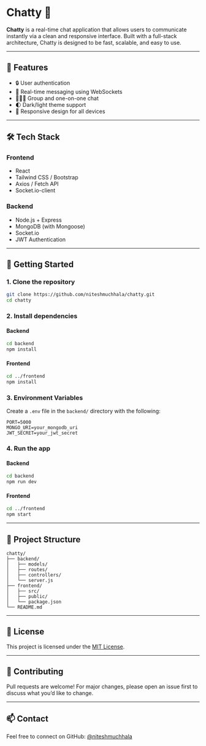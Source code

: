 # Chatty 💬

**Chatty** is a real-time chat application that allows users to communicate instantly via a clean and responsive interface. Built with a full-stack architecture, Chatty is designed to be fast, scalable, and easy to use.

---

## 🚀 Features

- 🔒 User authentication
- 💬 Real-time messaging using WebSockets
- 🧑‍🤝‍🧑 Group and one-on-one chat
- 🌓 Dark/light theme support
- 📱 Responsive design for all devices

---

## 🛠️ Tech Stack

### Frontend
- React
- Tailwind CSS / Bootstrap
- Axios / Fetch API
- Socket.io-client

### Backend
- Node.js + Express
- MongoDB (with Mongoose)
- Socket.io
- JWT Authentication

---

## 🧪 Getting Started

### 1. Clone the repository

```bash
git clone https://github.com/niteshmuchhala/chatty.git
cd chatty
```

### 2. Install dependencies

#### Backend
```bash
cd backend
npm install
```

#### Frontend
```bash
cd ../frontend
npm install
```

### 3. Environment Variables

Create a `.env` file in the `backend/` directory with the following:

```env
PORT=5000
MONGO_URI=your_mongodb_uri
JWT_SECRET=your_jwt_secret
```

### 4. Run the app

#### Backend
```bash
cd backend
npm run dev
```

#### Frontend
```bash
cd ../frontend
npm start
```

---

## 📂 Project Structure

```
chatty/
├── backend/
│   ├── models/
│   ├── routes/
│   ├── controllers/
│   └── server.js
├── frontend/
│   ├── src/
│   ├── public/
│   └── package.json
└── README.md
```

---

## 🧾 License

This project is licensed under the [MIT License](LICENSE).

---

## 🙌 Contributing

Pull requests are welcome! For major changes, please open an issue first to discuss what you’d like to change.

---

## 📫 Contact

Feel free to connect on GitHub: [@niteshmuchhala](https://github.com/niteshmuchhala)
